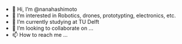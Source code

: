 - 👋 Hi, I’m @nanahashimoto
- 👀 I’m interested in Robotics, drones, prototypting, electronics, etc. 
- 🌱 I’m currently studying at TU Delft
- 💞️ I’m looking to collaborate on ...
- 📫 How to reach me ... 

<!---
nanahashimoto/nanahashimoto is a ✨ special ✨ repository because its `README.md` (this file) appears on your GitHub profile.
You can click the Preview link to take a look at your changes.
--->
